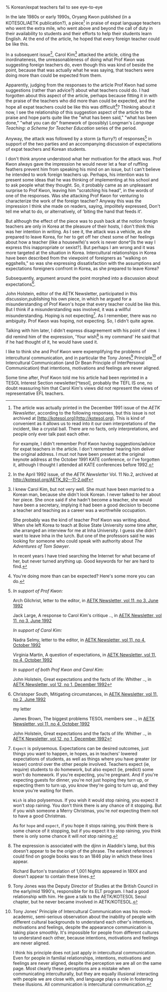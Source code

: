 % Korean/expat teachers fail to see eye-to-eye

In the late 1980s or early 1990s, Oryang Kwon published (in a KOTESOL/AETK publication?), a piece[^praise] in praise of expat language teachers who went the extra mile, who went above and beyond the call of duty in their availability to students and their efforts to help their students learn English. At the end of the article, he hoped that every foreign teacher could be like this.

In a subsequent issue[^attack], Carol Kim[^carolkim] attacked the article, citing the inordinateness, the unreasonableness of doing what Prof Kwon was suggesting foreign teachers do, even though this was kind of beside the point, because that was actually what he was saying, that teachers were doing more than could be expected from them.

Apparently, judging from the responses to the article Prof Kwon had some suggestions (rather than advice?) about what teachers could do. I had forgotten about this aspect of the article, perhaps because fitting it in with the praise of the teachers who did more than could be expected, and the hope all expat teachers could be like this was difficult[^difficult]? Thinking about it now, I see the relationship of this suggestion aspect of the article to the praise and hope parts quite like the "what has been said," "what has been done," "what you can do" framework of (possibly) Longman's  *Language Teaching: a Scheme for Teacher Education* series of the period.

Anyway, the attack was followed by a storm (a flurry?) of responses[^responses] in support of the two parties and an accompanying discussion of expectations of expat teachers and Korean students.

I don't think anyone understood what her motivation for the attack was. Prof Kwon always gave the impression he would never let a fear of ruffling feathers prevent him from speaking his mind on an issue, but I can't believe he intended to work foreign teachers up. Perhaps, his intention was to present some ideas that he was thinking of implementing at his school and to ask people what they thought. So, it probably came as an unpleasant surprise to Prof Kwon, leaving him "scratching his head", in the words of one of the responses. Was she attacking Prof Kwon for venturing to characterize the work of the foreign teacher? Anyway this was the impression I think she made on readers, saying, impolitely expressed, Don't tell me what to do, or alternatively, of 'biting the hand that feeds it'.

But although the effect of the piece was to push back at the notion foreign teachers are only in Korea at the pleasure of their hosts, I don't think this was her intention in writing. As I see it, the attack was a vehicle, as she prepared to leave Korea, for her to get off her chest some of her feelings about how a teacher (like a housewife)'s work is never done^[Is the way I express this inappropriate or sexist?]. But perhaps I am wrong and it was more targeted at the situation in Korea. Intercultural relationships in Korea have been described from the viewpoint of foreigners as "walking on eggshells," so was she expressing dissatisfaction with the assumptions and expectations foreigners confront in Korea, as she prepared to leave Korea?

Subsequently, argument around the point morphed into a discussion about expectations[^expectations].

John Holstein, editor of the AETK Newsletter, participated in this discussion,publishing his own piece, in which he argued for a misunderstanding of Prof Kwon's hope that every teacher could be like this. But I think if a misunderstanding was involved, it was a willful misunderstanding. Hoping is not expecting[^expect]. As I remember, there was no ambiguity. Prof Kwon was hoping, not expecting. So, I didn't quite agree.

Talking with him later, I didn't express disagreement with his point of view. I did remind him of the expression, 
'Your wish[^wish] is my command'
He said that if he had thought of it, he would have used it.

[^wish]: The expression is associated with the djinn in Aladdin's lamp, but this doesn't appear to be the origin of the phrase. The earliest reference I could find on 
google books
was to an 1846 play in which these lines appear.

	Richard Burton's translation of 1,001 Nights appeared in 18XX and doesn't appear to contain these lines. 

[^expect]: `Expect` is polysemous. Expectations can be desired outcomes, just things you want to happen, ie hopes, as in teachers' lowered expectations of students, as well as things where you have greater (or lesser) control over the other people involved. Teachers expect (ie, require) students to do homework, but also expect (ie, predict) some won't do homework. If you're expecting, you're pregnant. And if you're expecting guests for dinner, you're not just hoping they turn up, or expecting them to turn up, you *know* they're going to turn up, and they know you're waiting for them.

	`Wish` is also polysemous. If you wish it would stop raining, you expect it won't stop raining. You don't think there is any chance of it stopping. But if you wish someone a Merry Christmas, you're *not* expecting them not to have a good Christmas.

	As for `hope` and `expect`, if you hope it stops raining, you think there is some chance of it stopping, but if you expect it to stop raining, you think there is only some chance it will *not* stop raining.

I like to think she and Prof Kwon were expemplifying the problems of intercultural communication, and in particular the Tony Jones[^tonyjones] Principle[^principle] of Intercultural Communication (and Dr Bean Principle of InterPersonal Communication) that intentions, motivations and feelings are never aligned.

Some time after, Prof Kwon told me his article had been reprinted in a TESOL Interest Section newsletter[^tesol], probably the TEFL IS one, no doubt reassuring him that Carol Kim's views did not represent the views of representative EFL teachers.

[^praise]: The article was actually printed in the December 1991 issue of the *AETK Newsletter*, according to the following responses, but this issue is not archived at
[http://kotesol.org](http://kotesol.org). 
This is kind of convenient as it allows us to read into it our own interpretations of the incident, like a crystal ball. There are no facts, only interpretations, and people only ever talk past each other.

	For example, I didn't remember Prof Kwon having suggestions/advice for expat teachers in the article. I don't remember hearing him deliver the original address. I must not have been present at the original keynote address at the October 1991 KATE conference, or I've forgotten it, although I thought I attended all KATE conferences before 1992.

[^attack]: In the April 1992 issue, of the *AETK Newsletter* Vol. 11 No.2, archived at
http://kotesol.org/AETK_92--11-2.pdf

[^carolkim]: I knew Carol Kim, but not very well. She must have been married to a Korean man, because she didn't look Korean. I never talked to her about her piece. She once said if she hadn't become a teacher, she would have been a secretary, implying it had been a good decision to become a teacher and teaching as a career was a worthwhile occupation.

	She probably was the kind of teacher Prof Kwon was writing about. When she left Korea to teach at Boise State University some time after, she arranged an interview for me at Inha University. I guess she didn't want to leave Inha in the lurch. But one of the professors said he was looking for someone who could speak with authority about *The Adventures of Tom Sawyer*. 

	In recent years I have tried searching the Internet for what became of her, but never turned anything up. Good keywords for her are hard to find.

[^difficult]: You're doing more than can be expected? Here's some more you can do.

[^responses]: *In support of Prof Kwon:*

	Arch Gilchrist, letter to the editor, in 
[AETK Newsletter, vol 11, no 3, June 1992](https://koreatesol.org/sites/default/files/pdf/AETK_92--11-4.pdf)

	Jack Large, A response to Carol Kim's critique .., in 
[AETK Newsletter, vol 11, no 3, June 1992](https://koreatesol.org/sites/default/files/pdf/AETK_92--11-4.pdf)

	*In support of Carol Kim:*

	Nadra Selmy, letter to the editor, in
[AETK Newsletter, vol 11, no 4, October 1992](https://koreatesol.org/sites/default/files/pdf/AETK_92--11-4.pdf)

	Virginia Martin, A question of expectations, in
[AETK Newsletter, vol 11, no 4, October 1992](https://koreatesol.org/sites/default/files/pdf/AETK_92--11-4.pdf)

	*In support of both Prof Kwon and Carol Kim:*

	John Holstein, Great expectations and the facts of life: Whither .., in
[AETK Newsletter, vol 12, no 1, December 1992](https://koreatesol.org/sites/default/files/pdf/AETK_92--11-4.pdf)

[^expectations]: Christoper South, Mitigating circumstances, in 
[AETK Newsletter, vol 11, no 2, June 1992](https://koreatesol.org/sites/default/files/pdf/AETK_92--11-4.pdf)

	my letter

	James Brown, The biggest problems TESOL members see .., in
[AETK Newsletter, vol 11, no 4, October 1992](https://koreatesol.org/sites/default/files/pdf/AETK_92--11-4.pdf)

	John Holstein, Great expectations and the facts of life: Whither .., in
[AETK Newsletter, vol 12, no 1, December 1992](http://kotesol.org/AETK_92--12-1.pdf)

[^tonyjones]: Tony Jones was the Deputy Director of Studies at the British Council in the early/mid 1990's, responsible for its ELT program. I had a good relationship with him. He gave a talk to the AETK/KOTESOL Seoul chapter, but he never became involved in AETK/KOTESOL.

[^principle]: Tony Jones' Principle of Intercultural Communication was his mock-academic, semi-serious observation about the inability of people with different cultural backgrounds to understand each other's intentions, motivations and feelings, despite the appearance communication is taking place smoothly. It's impossible for people from different cultures to understand each other, because intentions, motivations and feelings are never aligned.

	I think his principle does not just apply in intercultural communication. Even for people in familial relationships, intentions, motivations and feelings are never aligned, despite the perception we are all on the same page. Most clearly these perceptions are a mistake when communicating interculturally,  but they are equally illusional interacting with people we are close with, and language plays a role in fostering these illusions. All communication is intercultural communication.

